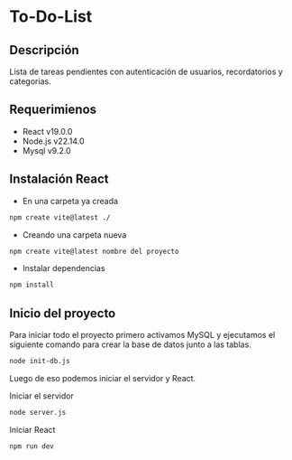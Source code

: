 # To-Do-List

## Descripción
Lista de tareas pendientes con autenticación de usuarios, recordatorios y categorias.

## Requerimienos
- React v19.0.0
- Node.js v22.14.0
- Mysql v9.2.0

## Instalación React
- En una carpeta ya creada
```bash
npm create vite@latest ./
```
- Creando una carpeta nueva
```bash
npm create vite@latest nombre del proyecto
```
- Instalar dependencias
```bash
npm install
```

## Inicio del proyecto
Para iniciar todo el proyecto primero activamos MySQL y ejecutamos el siguiente comando para crear la base de datos junto a las tablas.
```bash
node init-db.js
```
Luego de eso podemos iniciar el servidor y React.

Iniciar el servidor
```bash
node server.js
```
Iniciar React
```bash
npm run dev
```
